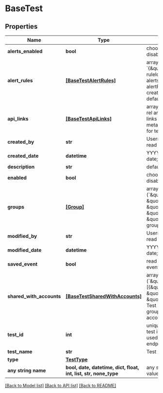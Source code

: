 # BaseTest


## Properties
Name | Type | Description | Notes
------------ | ------------- | ------------- | -------------
**alerts_enabled** | **bool** | choose 1 to enable alerts, or 0 to disable alerts. Defaults to 1 | [optional] 
**alert_rules** | [**[BaseTestAlertRules]**](BaseTestAlertRules.md) | array of alert rule objects &#x60;{\&quot;ruleId\&quot;: ruleId}&#x60;; get ruleId from &#x60;/alert-rules&#x60; endpoint. If alertsEnabled is set to 1 and alertRules is not included in a creation/update query, applicable defaults will be used. | [optional] 
**api_links** | [**[BaseTestApiLinks]**](BaseTestApiLinks.md) | array of apiLinks objects, showing rel and href elements; Read only; self links to endpoint to pull test metadata, and data links to endpoint for test data | [optional] 
**created_by** | **str** | Username (email@company.com); read only | [optional] 
**created_date** | **datetime** | YYYY-MM-DD HH:mm:ss formatted date; read only; shown in UTC | [optional] 
**description** | **str** | defaults to empty string | [optional] 
**enabled** | **bool** | choose 1 to enable the test, 0 to disable the test | [optional] 
**groups** | [**[Group]**](Group.md) | array of label objects (&#x60;\&quot;groups\&quot;: [ { \&quot;name\&quot;: \&quot;groupName\&quot;, \&quot;groupId\&quot;: groupId, \&quot;builtIn\&quot;: 0}]&#x60;); get groupId from /groupsendpoint. | [optional] 
**modified_by** | **str** | Username (email@company.com); read only | [optional] 
**modified_date** | **datetime** | YYYY-MM-DD HH:mm:ss formatted date; read only; shown in UTC | [optional] 
**saved_event** | **bool** | read only; indicates 1 for a saved event, 0 for a normal test | [optional] 
**shared_with_accounts** | [**[BaseTestSharedWithAccounts]**](BaseTestSharedWithAccounts.md) | array of account group objects (&#x60;\&quot;sharedWithAccounts\&quot;: [{\&quot;aid\&quot;: aid, \&quot;name\&quot;: \&quot;AccountGroupName\&quot;}]&#x60;); Test is shared with the listed accout groups. Get aid and name from account-groups endpoint. | [optional] 
**test_id** | **int** | unique ID of test; read only; each test is assigned a unique ID; this is used to access test data from other endpoints. | [optional] 
**test_name** | **str** | Test name must be unique | [optional] 
**type** | [**TestType**](TestType.md) |  | [optional] 
**any string name** | **bool, date, datetime, dict, float, int, list, str, none_type** | any string name can be used but the value must be the correct type | [optional]

[[Back to Model list]](../README.md#documentation-for-models) [[Back to API list]](../README.md#documentation-for-api-endpoints) [[Back to README]](../README.md)


